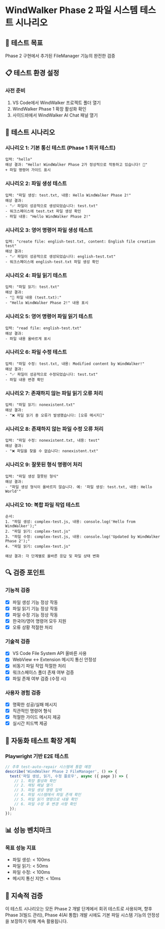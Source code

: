 # WindWalker Phase 2 파일 시스템 테스트 시나리오

## 🎯 테스트 목표
Phase 2 구현에서 추가된 FileManager 기능의 완전한 검증

## 📋 테스트 환경 설정

### 사전 준비
1. VS Code에서 WindWalker 프로젝트 폴더 열기
2. WindWalker Phase 1 확장 활성화 확인
3. 사이드바에서 WindWalker AI Chat 패널 열기

## 🧪 테스트 시나리오

### 시나리오 1: 기본 통신 테스트 (Phase 1 회귀 테스트)
```
입력: "hello"
예상 결과: "Hello! WindWalker Phase 2가 정상적으로 작동하고 있습니다! 🚀"
+ 파일 명령어 가이드 표시
```

### 시나리오 2: 파일 생성 테스트
```
입력: "파일 생성: test.txt, 내용: Hello WindWalker Phase 2!"
예상 결과: 
- "✅ 파일이 성공적으로 생성되었습니다: test.txt"
- 워크스페이스에 test.txt 파일 생성 확인
- 파일 내용: "Hello WindWalker Phase 2!"
```

### 시나리오 3: 영어 명령어 파일 생성 테스트
```
입력: "create file: english-test.txt, content: English file creation test"
예상 결과:
- "✅ 파일이 성공적으로 생성되었습니다: english-test.txt"
- 워크스페이스에 english-test.txt 파일 생성 확인
```

### 시나리오 4: 파일 읽기 테스트
```
입력: "파일 읽기: test.txt"
예상 결과:
- "📄 파일 내용 (test.txt):"
- "Hello WindWalker Phase 2!" 내용 표시
```

### 시나리오 5: 영어 명령어 파일 읽기 테스트
```
입력: "read file: english-test.txt"
예상 결과:
- 파일 내용 올바르게 표시
```

### 시나리오 6: 파일 수정 테스트
```
입력: "파일 수정: test.txt, 내용: Modified content by WindWalker!"
예상 결과:
- "✅ 파일이 성공적으로 수정되었습니다: test.txt"
- 파일 내용 변경 확인
```

### 시나리오 7: 존재하지 않는 파일 읽기 오류 처리
```
입력: "파일 읽기: nonexistent.txt"
예상 결과:
- "❌ 파일 읽기 중 오류가 발생했습니다: [오류 메시지]"
```

### 시나리오 8: 존재하지 않는 파일 수정 오류 처리
```
입력: "파일 수정: nonexistent.txt, 내용: test"
예상 결과:
- "❌ 파일을 찾을 수 없습니다: nonexistent.txt"
```

### 시나리오 9: 잘못된 형식 명령어 처리
```
입력: "파일 생성 잘못된 형식"
예상 결과:
- "파일 생성 형식이 올바르지 않습니다. 예: '파일 생성: test.txt, 내용: Hello World'"
```

### 시나리오 10: 복합 파일 작업 테스트
```
순서:
1. "파일 생성: complex-test.js, 내용: console.log('Hello from WindWalker');"
2. "파일 읽기: complex-test.js"
3. "파일 수정: complex-test.js, 내용: console.log('Updated by WindWalker Phase 2');"
4. "파일 읽기: complex-test.js"

예상 결과: 각 단계별로 올바른 응답 및 파일 상태 변화
```

## 🔍 검증 포인트

### 기능적 검증
- [x] 파일 생성 기능 정상 작동
- [x] 파일 읽기 기능 정상 작동  
- [x] 파일 수정 기능 정상 작동
- [x] 한국어/영어 명령어 모두 지원
- [x] 오류 상황 적절한 처리

### 기술적 검증
- [x] VS Code File System API 올바른 사용
- [x] WebView ↔ Extension 메시지 통신 안정성
- [x] 비동기 파일 작업 적절한 처리
- [x] 워크스페이스 폴더 존재 여부 검증
- [x] 파일 존재 여부 검증 (수정 시)

### 사용자 경험 검증
- [x] 명확한 성공/실패 메시지
- [x] 직관적인 명령어 형식
- [x] 적절한 가이드 메시지 제공
- [x] 실시간 피드백 제공

## 🚀 자동화 테스트 확장 계획

### Playwright 기반 E2E 테스트
```javascript
// 추후 test-auto-repair 시스템에 통합 예정
describe('WindWalker Phase 2 FileManager', () => {
  test('파일 생성, 읽기, 수정 플로우', async ({ page }) => {
    // 1. 확장 활성화 확인
    // 2. 채팅 패널 열기
    // 3. 파일 생성 명령 입력
    // 4. 파일 시스템에서 파일 존재 확인
    // 5. 파일 읽기 명령으로 내용 확인
    // 6. 파일 수정 후 변경 사항 확인
  });
});
```

## 📊 성능 벤치마크

### 목표 성능 지표
- 파일 생성: < 100ms
- 파일 읽기: < 50ms  
- 파일 수정: < 100ms
- 메시지 통신 지연: < 10ms

## 🔄 지속적 검증

이 테스트 시나리오는 모든 Phase 2 개발 단계에서 회귀 테스트로 사용되며, 향후 Phase 3(빌드 관리), Phase 4(AI 통합) 개발 시에도 기본 파일 시스템 기능의 안정성을 보장하기 위해 계속 활용됩니다.